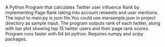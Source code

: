 A Python Program that calculates Twitter user influence Rank by implementing Page Rank taking into account retweets and user mentions.
The input to main.py is json file.You could use marsample.json in project directory as sample input. The program outputs rank of each
twitter, along with bar plot showing top 15 twitter users and their page rank scores. Program runs faster with 64 bit python. Requires numpy
and scipy packages.